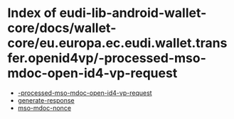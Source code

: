 # Index of eudi-lib-android-wallet-core/docs/wallet-core/eu.europa.ec.eudi.wallet.transfer.openid4vp/-processed-mso-mdoc-open-id4-vp-request

- [-processed-mso-mdoc-open-id4-vp-request](/eudi-lib-android-wallet-core/docs/wallet-core/eu.europa.ec.eudi.wallet.transfer.openid4vp/-processed-mso-mdoc-open-id4-vp-request/-processed-mso-mdoc-open-id4-vp-request/)
- [generate-response](/eudi-lib-android-wallet-core/docs/wallet-core/eu.europa.ec.eudi.wallet.transfer.openid4vp/-processed-mso-mdoc-open-id4-vp-request/generate-response/)
- [mso-mdoc-nonce](/eudi-lib-android-wallet-core/docs/wallet-core/eu.europa.ec.eudi.wallet.transfer.openid4vp/-processed-mso-mdoc-open-id4-vp-request/mso-mdoc-nonce/)